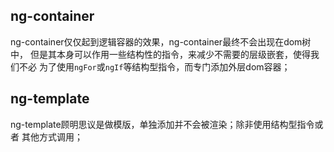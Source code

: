 ## ng-container
ng-container仅仅起到逻辑容器的效果，ng-container最终不会出现在dom树中，
但是其本身可以作用一些结构性的指令，来减少不需要的层级嵌套，使得我们不必
为了使用`ngFor`或`ngIf`等结构型指令，而专门添加外层dom容器；

## ng-template
ng-template顾明思议是做模版，单独添加并不会被渲染；除非使用结构型指令或者
其他方式调用；